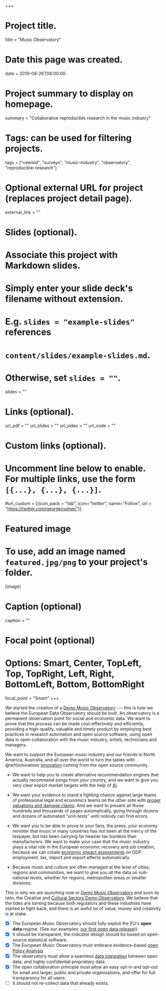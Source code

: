 +++
# Project title.
title = "Music Observatory"

# Date this page was created.
date = 2019-08-26T08:00:00

# Project summary to display on homepage.
summary = "Collaborative reproducible research in the music industry"

# Tags: can be used for filtering projects.
tags = ["ceemid", "surveys", "music-industry", "observatory", "reproducible-research"]

# Optional external URL for project (replaces project detail page).
external_link = ""

# Slides (optional).
#   Associate this project with Markdown slides.
#   Simply enter your slide deck's filename without extension.
#   E.g. `slides = "example-slides"` references 
#   `content/slides/example-slides.md`.
#   Otherwise, set `slides = ""`.
slides = ""

# Links (optional).
url_pdf = ""
url_slides = ""
url_video = ""
url_code = ""

# Custom links (optional).
#   Uncomment line below to enable. For multiple links, use the form `[{...}, {...}, {...}]`.
#url_custom = [{icon_pack = "fab", icon="twitter", name="Follow", url = "https://twitter.com/georgecushen"}]

# Featured image
# To use, add an image named `featured.jpg/png` to your project's folder. 
[image]
  # Caption (optional)
  caption = ""
  
  # Focal point (optional)
  # Options: Smart, Center, TopLeft, Top, TopRight, Left, Right, BottomLeft, Bottom, BottomRight
  focal_point = "Smart"
+++

We started the creation of a [Demo Music Observatory](https://music.dataobservatory.eu/) --- this is how we believe the European Data Observatory should be built. An observatory is a permanent observation point for social and economic data. We want to prove that this process can be made cost-effectively and efficiently, providing a high-quality, valuable and timely product by employing best practices in research automation and open source software, using open data in open collaboration with the music industry, artists, technicians and managers.

We want to support the European music industry and our friends in North America, Australia, and all over the world to turn the tables with \@ref(innovation) [innovation](#innovation) coming from the open source community.

* We want to help you to create alternative recommendation engines that actually recommend songs from your country, and we want to give you very clear export market targets with the help of [AI](#ai).

* We want your evidence to stand a fighting chance against large teams of professional legal and economics teams on the other side with [proper valuations and damage claims](#valuation).  And we want to present all those hundreds and thousands of pages automatically, going through dozens and dozens of automated "unit-tests" until nobody can find errors.

* We want you to be able to prove to your fans, the press, your economy minister that music in many countries has not been at the mercy of the taxpayer, but has been carrying far heavier tax burdens than manufacturers.  We want to make your case that the music industry plays a vital role in the European economic recovery and job creation, because we can create [economic impact assessments](#eia) on GDP, employment, tax, import and export effects automatically. 

* Because music and culture are often managed at the level of cities, regions and communities, we want to give you all the data on sub-national levels, whether for regions, metropolitan areas or smaller divisions. 

This is why we are launching now or [Demo Music Observatory](https://music.dataobservatory.eu/) and soon its twin, the Creative and [Cultural Sectors Demo Observatory](https://ccs.dataobservatory.eu/). We believe that the tides are turning because both regulators and these industries have started to fight back, and there is an awful lot of value, money and creativity is at stake.

- [x] The European Music Observatory should fully exploit the EU's **open data** regime. (See our examples: [our first open data release](https://dataandlyrics.com/post/2020-04-16-regional-opendata-release/)))
- [x] It should be transparent, the indicator design should be based on open-source statistical software.
- [x] The European Music Observatory must embrace evidence-based [open Policy Analysis](https://music.dataobservatory.eu/approach.html#opa)
- [x] The observatory must allow a seamless [data integration](https://music.dataobservatory.eu/approach.html#dataintegration) between open data, and highly confidential proprietary data.
- [x] The open collaboration principle must allow an easy opt-in and opt-out for small and larger, public and private organizations, and offer for full transparency for all users.
- [ ] It should not re-collect data that already exists.